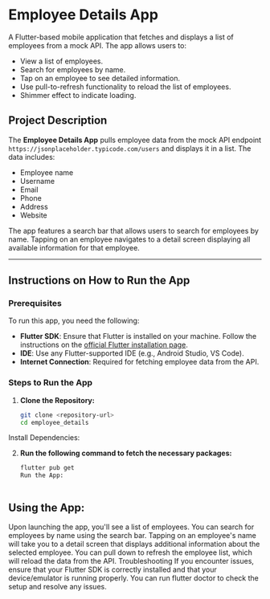 # Employee Details App

A Flutter-based mobile application that fetches and displays a list of employees from a mock API. The app allows users to:
- View a list of employees.
- Search for employees by name.
- Tap on an employee to see detailed information.
- Use pull-to-refresh functionality to reload the list of employees.
- Shimmer effect to indicate loading.

## Project Description

The **Employee Details App** pulls employee data from the mock API endpoint `https://jsonplaceholder.typicode.com/users` and displays it in a list. The data includes:
- Employee name
- Username
- Email
- Phone
- Address
- Website

The app features a search bar that allows users to search for employees by name. Tapping on an employee navigates to a detail screen displaying all available information for that employee.

---

## Instructions on How to Run the App

### Prerequisites

To run this app, you need the following:

- **Flutter SDK**: Ensure that Flutter is installed on your machine. Follow the instructions on the [official Flutter installation page](https://flutter.dev/docs/get-started/install).
- **IDE**: Use any Flutter-supported IDE (e.g., Android Studio, VS Code).
- **Internet Connection**: Required for fetching employee data from the API.

### Steps to Run the App

1. **Clone the Repository:**

   ```bash
   git clone <repository-url>
   cd employee_details
Install Dependencies:

2. **Run the following command to fetch the necessary packages:**

   ```bash
   flutter pub get
   Run the App:



## Using the App:

Upon launching the app, you'll see a list of employees.
You can search for employees by name using the search bar.
Tapping on an employee's name will take you to a detail screen that displays additional information about the selected employee.
You can pull down to refresh the employee list, which will reload the data from the API.
Troubleshooting
If you encounter issues, ensure that your Flutter SDK is correctly installed and that your device/emulator is running properly.
You can run flutter doctor to check the setup and resolve any issues.